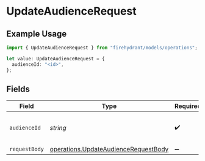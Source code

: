 # UpdateAudienceRequest

## Example Usage

```typescript
import { UpdateAudienceRequest } from "firehydrant/models/operations";

let value: UpdateAudienceRequest = {
  audienceId: "<id>",
};
```

## Fields

| Field                                                                                        | Type                                                                                         | Required                                                                                     | Description                                                                                  |
| -------------------------------------------------------------------------------------------- | -------------------------------------------------------------------------------------------- | -------------------------------------------------------------------------------------------- | -------------------------------------------------------------------------------------------- |
| `audienceId`                                                                                 | *string*                                                                                     | :heavy_check_mark:                                                                           | Unique identifier of the audience                                                            |
| `requestBody`                                                                                | [operations.UpdateAudienceRequestBody](../../models/operations/updateaudiencerequestbody.md) | :heavy_minus_sign:                                                                           | N/A                                                                                          |